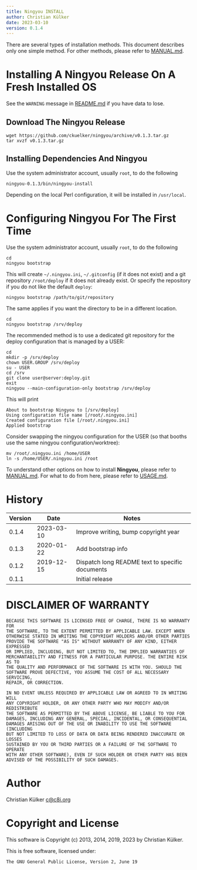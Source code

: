 ```yaml
---
title: Ningyou INSTALL
author: Christian Külker
date: 2023-03-10
version: 0.1.4
---
```


There are several types of installation methods. This document describes only
one simple method. For other methods, please refer to [MANUAL.md](MANUAL.md).

# Installing A Ningyou Release On A Fresh Installed OS

See the `WARNING` message in [README.md](README.md) if you have data to lose.

## Download The Ningyou Release

    wget https://github.com/ckuelker/ningyou/archive/v0.1.3.tar.gz
    tar xvzf v0.1.3.tar.gz

## Installing Dependencies And Ningyou

Use the system administrator account, usually `root`, to do the following

    ningyou-0.1.3/bin/ningyou-install

Depending on the local Perl configuration, it will be installed in `/usr/local`.

# Configuring Ningyou For The First Time

Use the system administrator account, usually `root`, to do the following

    cd
    ningyou bootstrap

This will create `~/.ningyou.ini`, `~/.gitconfig` (if it does not exist) and a
git repository `/root/deploy` if it does not already exist. Or specify the
repository if you do not like the default `deploy`:

    ningyou bootstrap /path/to/git/repository

The same applies if you want the directory to be in a different location.

    cd
    ningyou bootstrap /srv/deploy

The recommended method is to use a dedicated git repository for the deploy
configuration that is managed by a USER:

    cd
    mkdir -p /srv/deploy
    chown USER.GROUP /srv/deploy
    su - USER
    cd /srv
    git clone user@server:deploy.git
    exit
    ningyou --main-configuration-only bootstrap /srv/deploy

This will print

~~~
About to bootstrap Ningyou to [/srv/deploy]
Using configuration file name [/root/.ningyou.ini]
Created configuration file [/root/.ningyou.ini]
Applied bootstrap
~~~

Consider swapping the ningyou configuration for the USER (so that booths use
the same ningyou configuration/worktree):

    mv /root/.ningyou.ini /home/USER
    ln -s /home/USER/.ningyou.ini /root

To understand other options on how to install __Ningyou__, please refer to
[MANUAL.md](MANUAL.md). For what to do from here, please refer to
[USAGE.md](USAGE.md).

# History

| Version | Date       | Notes                                                |
| ------- | ---------- | ---------------------------------------------------- |
| 0.1.4   | 2023-03-10 | Improve writing, bump copyright year                 |
| 0.1.3   | 2020-01-22 | Add bootstrap info                                   |
| 0.1.2   | 2019-12-15 | Dispatch long README text to specific documents      |
| 0.1.1   |            | Initial release                                      |

# DISCLAIMER OF WARRANTY

    BECAUSE THIS SOFTWARE IS LICENSED FREE OF CHARGE, THERE IS NO WARRANTY FOR
    THE SOFTWARE, TO THE EXTENT PERMITTED BY APPLICABLE LAW. EXCEPT WHEN
    OTHERWISE STATED IN WRITING THE COPYRIGHT HOLDERS AND/OR OTHER PARTIES
    PROVIDE THE SOFTWARE "AS IS" WITHOUT WARRANTY OF ANY KIND, EITHER EXPRESSED
    OR IMPLIED, INCLUDING, BUT NOT LIMITED TO, THE IMPLIED WARRANTIES OF
    MERCHANTABILITY AND FITNESS FOR A PARTICULAR PURPOSE. THE ENTIRE RISK AS TO
    THE QUALITY AND PERFORMANCE OF THE SOFTWARE IS WITH YOU. SHOULD THE
    SOFTWARE PROVE DEFECTIVE, YOU ASSUME THE COST OF ALL NECESSARY SERVICING,
    REPAIR, OR CORRECTION.

    IN NO EVENT UNLESS REQUIRED BY APPLICABLE LAW OR AGREED TO IN WRITING WILL
    ANY COPYRIGHT HOLDER, OR ANY OTHER PARTY WHO MAY MODIFY AND/OR REDISTRIBUTE
    THE SOFTWARE AS PERMITTED BY THE ABOVE LICENSE, BE LIABLE TO YOU FOR
    DAMAGES, INCLUDING ANY GENERAL, SPECIAL, INCIDENTAL, OR CONSEQUENTIAL
    DAMAGES ARISING OUT OF THE USE OR INABILITY TO USE THE SOFTWARE (INCLUDING
    BUT NOT LIMITED TO LOSS OF DATA OR DATA BEING RENDERED INACCURATE OR LOSSES
    SUSTAINED BY YOU OR THIRD PARTIES OR A FAILURE OF THE SOFTWARE TO OPERATE
    WITH ANY OTHER SOFTWARE), EVEN IF SUCH HOLDER OR OTHER PARTY HAS BEEN
    ADVISED OF THE POSSIBILITY OF SUCH DAMAGES.

# Author

Christian Külker <c@c8i.org>

# Copyright and License

This software is Copyright (c) 2013, 2014, 2019, 2023 by Christian Külker.

This is free software, licensed under:

    The GNU General Public License, Version 2, June 19

